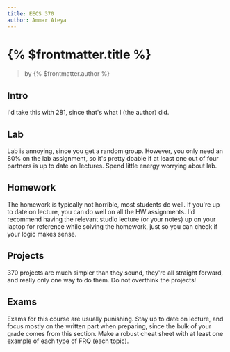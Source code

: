 ```yaml
---
title: EECS 370
author: Ammar Ateya
---
```


# {% $frontmatter.title %}

> by {% $frontmatter.author %}

## Intro

I'd take this with 281, since that's what I (the author) did.

## Lab

Lab is annoying, since you get a random group. However, you only need an 80% on the lab assignment, so it's pretty doable if at least one out of four partners is up to date on lectures.
Spend little energy worrying about lab.

## Homework

The homework is typically not horrible, most students do well. If you're up to date on lecture, you can do well on all the HW assignments. I'd recommend having the relevant studio lecture (or your notes) up on your laptop for reference while solving the homework, just so you can check if your logic makes sense.

## Projects

370 projects are much simpler than they sound, they're all straight forward, and really only one way to do them. Do not overthink the projects!

## Exams

Exams for this course are usually punishing. Stay up to date on lecture, and focus mostly on the written part when preparing, since the bulk of your grade comes from this section. Make a robust cheat sheet with at least one example of each type of FRQ (each topic).

